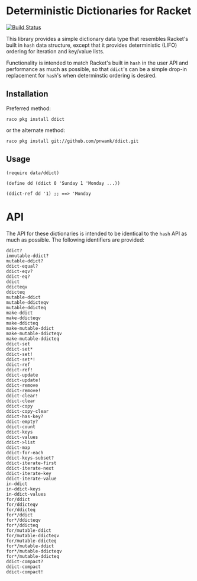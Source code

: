 # Deterministic Dictionaries for Racket

[![Build Status](https://travis-ci.org/pnwamk/ddict.svg?branch=master)](https://travis-ci.org/pnwamk/ddict)

This library provides a simple dictionary data type that resembles Racket's built in `hash` data structure, except that it provides deterministic (LIFO) ordering for iteration and key/value lists.

Functionality is intended to match Racket's built in `hash` in the user API and performance as much as possible, so that `ddict`'s can be a simple drop-in replacement for `hash`'s when determinstic ordering is desired.

## Installation

Preferred method:
```
raco pkg install ddict
```

or the alternate method:
```
raco pkg install git://github.com/pnwamk/ddict.git
```

## Usage

```racket
(require data/ddict)

(define dd (ddict 0 'Sunday 1 'Monday ...))

(ddict-ref dd '1) ;; ==> 'Monday
```

# API

The API for these dictionaries is intended to be identical to the `hash` API as much as possible. The following identifiers are provided:

```
ddict?
immutable-ddict?
mutable-ddict?
ddict-equal?
ddict-eqv?
ddict-eq?
ddict
ddicteqv
ddicteq
mutable-ddict
mutable-ddicteqv
mutable-ddicteq
make-ddict
make-ddicteqv
make-ddicteq
make-mutable-ddict
make-mutable-ddicteqv
make-mutable-ddicteq
ddict-set
ddict-set*
ddict-set!
ddict-set*!
ddict-ref
ddict-ref!
ddict-update
ddict-update!
ddict-remove
ddict-remove!
ddict-clear!
ddict-clear
ddict-copy
ddict-copy-clear
ddict-has-key?
ddict-empty?
ddict-count
ddict-keys
ddict-values
ddict->list
ddict-map
ddict-for-each
ddict-keys-subset?
ddict-iterate-first
ddict-iterate-next
ddict-iterate-key
ddict-iterate-value
in-ddict
in-ddict-keys
in-ddict-values
for/ddict
for/ddicteqv
for/ddicteq
for*/ddict
for*/ddicteqv
for*/ddicteq
for/mutable-ddict
for/mutable-ddicteqv
for/mutable-ddicteq
for*/mutable-ddict
for*/mutable-ddicteqv
for*/mutable-ddicteq
ddict-compact?
ddict-compact
ddict-compact!
```
